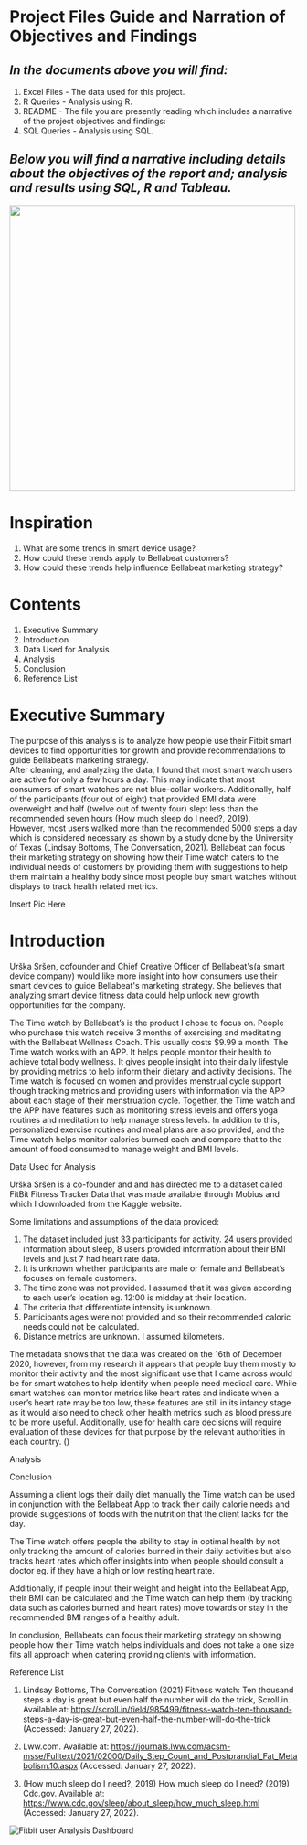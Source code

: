 # Project Files Guide and Narration of Objectives and Findings
## *In the documents above you will find:*
1. Excel Files - The data used for this project. 
2. R Queries - Analysis using R.
3. README - The file you are presently reading which includes a narrative of the project objectives and findings:
4. SQL Queries - Analysis using SQL. 

## *Below you will find a narrative including details about the objectives of the report and; analysis and results using SQL, R and Tableau.*



<img src="https://user-images.githubusercontent.com/91411766/151370034-ea4340e1-0844-4dee-bbdc-c9c3fc2aeb24.JPG" width="500" height="500">


# Inspiration
1.	What are some trends in smart device usage?
2.	How could these trends apply to Bellabeat customers?
3.	How could these trends help influence Bellabeat marketing strategy?

# Contents
1.	Executive Summary
2.	Introduction
3.	Data Used for Analysis
4.	Analysis
5.	Conclusion
6.	Reference List

# Executive Summary
The purpose of this analysis is to analyze how people use their Fitbit smart devices to find opportunities for growth and provide recommendations to guide Bellabeat’s marketing strategy.  
After cleaning, and analyzing the data, I found that most smart watch users are active for only a few hours a day. This may indicate that most consumers of smart watches are not blue-collar workers. 
Additionally, half of the participants (four out of eight) that provided BMI data were overweight and half (twelve out of twenty four) slept less than the recommended seven hours (How much sleep do I need?, 2019).  
However, most users walked more than the recommended 5000 steps a day which is considered necessary as shown by a study done by the University of Texas (Lindsay Bottoms, The Conversation, 2021). 
Bellabeat can focus their marketing strategy on showing how their Time watch caters to the individual needs of customers by providing them with suggestions to help them maintain a healthy body since most people buy smart watches without displays to track health related metrics.  

Insert Pic Here

   
# Introduction

Urška Sršen, cofounder and Chief Creative Officer of Bellabeat's(a smart device company)  would like more insight into how consumers use their smart devices to guide Bellabeat's marketing strategy. She believes that analyzing smart device fitness data could help unlock new growth opportunities for the company. 

The Time watch by Bellabeat’s is the product I chose to focus on. People who purchase this watch receive 3 months of exercising and meditating with the Bellabeat Wellness Coach. This usually costs $9.99 a month. The Time watch works with an APP. It helps people monitor their health to achieve total body wellness. 
It gives people insight into their daily lifestyle by providing metrics to help inform their dietary and activity decisions. 
The Time watch is focused on women and provides menstrual cycle support though tracking metrics and providing users with information via the APP about each stage of their menstruation cycle. 
Together, the Time watch and the APP have features such as monitoring stress levels and offers yoga routines and meditation to help manage stress levels. 
In addition to this, personalized exercise routines and meal plans are also provided, and the Time watch helps monitor calories burned each and compare that to the amount of food consumed to manage weight and BMI levels. 


Data Used for Analysis

Urška Sršen is a co-founder and and has directed me to a dataset called FitBit Fitness Tracker Data that was made available through Mobius and which I downloaded from the Kaggle website.

Some limitations and assumptions of the data provided:

1.	The dataset included just 33 participants for activity. 24 users provided information about sleep, 8 users provided information about their BMI levels and just 7 had heart rate data. 
2.	It is unknown whether participants are male or female and Bellabeat’s focuses on female customers. 
3.	The time zone was not provided. I assumed that it was given according to each user’s location eg. 12:00 is midday at their location. 
4.	The criteria that differentiate intensity is unknown. 
5.	Participants ages were not provided and so their recommended caloric needs could not be calculated. 
6.	Distance metrics are unknown. I assumed kilometers. 

The metadata shows that the data was created on the 16th of December 2020, however, from my research it appears that people buy them mostly to monitor their activity and the most significant use that I came across would be for smart watches to help identify when people need medical care. While smart watches can monitor metrics like heart rates and indicate when a user’s heart rate may be too low, these features are still in its infancy stage as it would also need to check other health metrics such as blood pressure to be more useful. Additionally, use for health care decisions will require evaluation of these devices for that purpose by the relevant authorities in each country. ()


Analysis















Conclusion

Assuming a client logs their daily diet manually the Time watch can be used in conjunction with the Bellabeat App to track their daily calorie needs and provide suggestions of foods with the nutrition that the client lacks for the day. 

The Time watch offers people the ability to stay in optimal health by not only tracking the amount of calories burned in their daily activities but also tracks heart rates which offer insights into when people should consult a doctor eg. if they have a high or low resting heart rate.

Additionally, if people input their weight and height into the Bellabeat App, their BMI can be calculated and the Time watch can help them (by tracking data such as calories burned and heart rates) move towards or stay in the recommended BMI ranges of a healthy adult. 

In conclusion, Bellabeats can focus their marketing strategy on showing people how their Time watch helps individuals and does not take a one size fits all approach when catering providing clients with information.






Reference List

1.	Lindsay Bottoms, The Conversation (2021) Fitness watch: Ten thousand steps a day is great but even half the number will do the trick, Scroll.in. Available at: https://scroll.in/field/985499/fitness-watch-ten-thousand-steps-a-day-is-great-but-even-half-the-number-will-do-the-trick (Accessed: January 27, 2022).

2.	Lww.com. Available at: https://journals.lww.com/acsm-msse/Fulltext/2021/02000/Daily_Step_Count_and_Postprandial_Fat_Metabolism.10.aspx (Accessed: January 27, 2022).

3.	(How much sleep do I need?, 2019)
How much sleep do I need? (2019) Cdc.gov. Available at: https://www.cdc.gov/sleep/about_sleep/how_much_sleep.html (Accessed: January 27, 2022).





![Fitbit user Analysis Dashboard](https://user-images.githubusercontent.com/91411766/151371093-6e420d62-7a6e-4e3a-85e2-8b3277967218.JPG)



